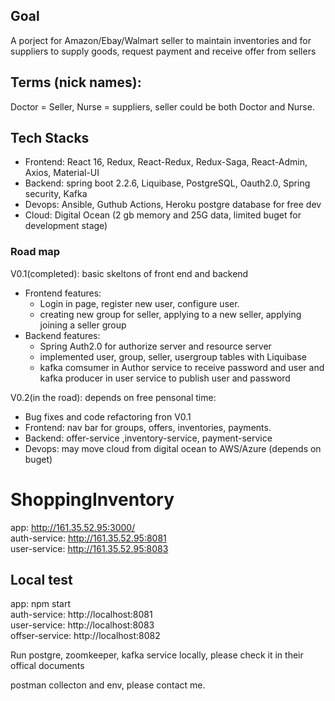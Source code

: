 ## Goal
A porject for Amazon/Ebay/Walmart seller to maintain inventories and for suppliers to supply goods, request payment and receive offer from sellers

## Terms (nick names):
Doctor = Seller, Nurse = suppliers, seller could be both Doctor and Nurse.

## Tech Stacks
- Frontend: React 16, Redux, React-Redux, Redux-Saga, React-Admin, Axios, Material-UI
- Backend: spring boot 2.2.6, Liquibase, PostgreSQL, Oauth2.0, Spring security, Kafka 
- Devops: Ansible, Guthub Actions, Heroku postgre database for free dev
- Cloud: Digital Ocean (2 gb memory and 25G data, limited buget for development stage)

### Road map
V0.1(completed):  basic skeltons of front end and backend
- Frontend features:
  - Login in page, register new user, configure user.
  - creating new group for seller, applying to a new seller, applying joining a seller group
- Backend features: 
   - Spring Auth2.0 for authorize server and resource server
   - implemented user, group, seller, usergroup tables with Liquibase 
   - kafka comsumer in Author service to receive password and user and kafka producer in user service to publish user and password
 
V0.2(in the road): depends on free pensonal time:
- Bug fixes and code refactoring fron V0.1 
- Frontend: nav bar for groups, offers, inventories, payments.
- Backend: offer-service ,inventory-service, payment-service
- Devops: may move cloud from digital ocean to AWS/Azure (depends on buget)

# ShoppingInventory


app: http://161.35.52.95:3000/  <br/>
auth-service: http://161.35.52.95:8081<br/>
user-service: http://161.35.52.95:8083<br/>


## Local test
 app: npm start <br/>
 auth-service: http://localhost:8081<br/>
 user-service: http://localhost:8083<br/>
 offser-service: http://localhost:8082<br/>
 
 Run postgre, zoomkeeper, kafka service locally, please check it in their offical documents
 
 postman collecton and env, please contact me.
 
